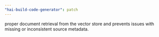 ```yaml
---
"hai-build-code-generator": patch
---
```


proper document retrieval from the vector store and prevents issues with missing or inconsistent source metadata.
